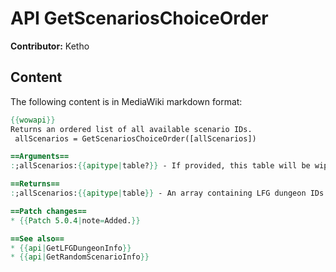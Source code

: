 # API GetScenariosChoiceOrder

**Contributor:** Ketho

## Content

The following content is in MediaWiki markdown format:

```mediawiki
{{wowapi}}
Returns an ordered list of all available scenario IDs.
 allScenarios = GetScenariosChoiceOrder([allScenarios])

==Arguments==
:;allScenarios:{{apitype|table?}} - If provided, this table will be wiped and populated with return values; otherwise, a new table will be created for the return value.

==Returns==
:;allScenarios:{{apitype|table}} - An array containing LFG dungeon IDs of specific scenarios. Not all of these may be level-appropriate.

==Patch changes==
* {{Patch 5.0.4|note=Added.}}

==See also==
* {{api|GetLFGDungeonInfo}}
* {{api|GetRandomScenarioInfo}}
```